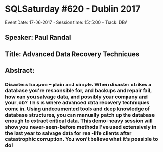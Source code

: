 # SQLSaturday #620 - Dublin 2017
Event Date: 17-06-2017 - Session time: 15:15:00 - Track: DBA
## Speaker: Paul Randal
## Title: Advanced Data Recovery Techniques
## Abstract:
### Disasters happen – plain and simple. When disaster strikes a database you're responsible for, and backups and repair fail, how can you salvage data, and possibly your company and your job? This is where advanced data recovery techniques come in. Using undocumented tools and deep knowledge of database structures, you can manually patch up the database enough to extract critical data. This demo-heavy session will show you never-seen-before methods I've used extensively in the last year to salvage data for real-life clients after catastrophic corruption. You won't believe what it's possible to do!
